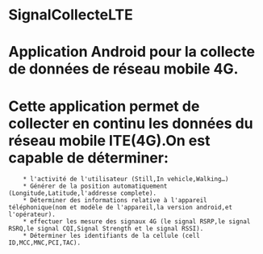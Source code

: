 # SignalCollecteLTE

# Application Android pour la collecte de données de réseau mobile 4G.

# Cette application permet de collecter en continu les données du réseau mobile lTE(4G).On est capable de déterminer:

        * l'activité de l'utilisateur (Still,In vehicle,Walking…)
        * Générer de la position automatiquement (Longitude,Latitude,l'addresse complete).
        * Déterminer des informations relative à l'appareil téléphonique(nom et modèle de l'appareil,la version android,et l'opérateur).
        * effectuer les mesure des signaux 4G (le signal RSRP,le signal RSRQ,le signal CQI,Signal Strength et le signal RSSI).
        * Déterminer les identifiants de la cellule (cell ID,MCC,MNC,PCI,TAC).
